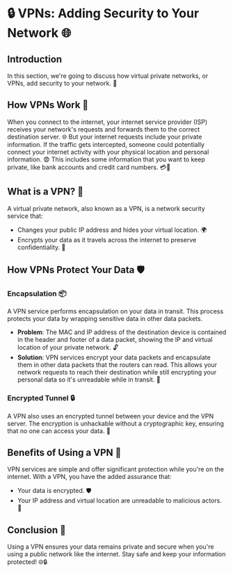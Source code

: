 # 🔒 VPNs: Adding Security to Your Network 🌐

## Introduction
In this section, we're going to discuss how virtual private networks, or VPNs, add security to your network. 🌟

## How VPNs Work 🚀
When you connect to the internet, your internet service provider (ISP) receives your network's requests and forwards them to the correct destination server. 🌐 But your internet requests include your private information. If the traffic gets intercepted, someone could potentially connect your internet activity with your physical location and personal information. 😨 This includes some information that you want to keep private, like bank accounts and credit card numbers. 💳🏦

## What is a VPN? 🤔
A virtual private network, also known as a VPN, is a network security service that:
- Changes your public IP address and hides your virtual location. 🌍
- Encrypts your data as it travels across the internet to preserve confidentiality. 🔐

## How VPNs Protect Your Data 🛡️
### Encapsulation 📦
A VPN service performs encapsulation on your data in transit. This process protects your data by wrapping sensitive data in other data packets.

- **Problem**: The MAC and IP address of the destination device is contained in the header and footer of a data packet, showing the IP and virtual location of your private network. 🔓
- **Solution**: VPN services encrypt your data packets and encapsulate them in other data packets that the routers can read. This allows your network requests to reach their destination while still encrypting your personal data so it's unreadable while in transit. 🔏

### Encrypted Tunnel 🔒
A VPN also uses an encrypted tunnel between your device and the VPN server. The encryption is unhackable without a cryptographic key, ensuring that no one can access your data. 🔑

## Benefits of Using a VPN 🎯
VPN services are simple and offer significant protection while you're on the internet. With a VPN, you have the added assurance that:
- Your data is encrypted. 🛡️
- Your IP address and virtual location are unreadable to malicious actors. 🚫

## Conclusion 🌟
Using a VPN ensures your data remains private and secure when you're using a public network like the internet. Stay safe and keep your information protected! 🌐🔒
